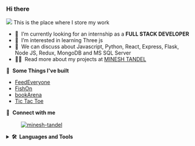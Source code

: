 ### Hi there 
<a href="https://minesh-tandel.onrender.com"><img src="https://media.giphy.com/media/hvRJCLFzcasrR4ia7z/giphy.gif" width="5%"></a>
This is the place where I store my work

- 🔭 &nbsp;I’m currently looking for an internship as a **FULL STACK DEVELOPER**
- 🌱 &nbsp;I’m interested in learning Three js
- 💬 &nbsp;We can discuss about Javascript, Python, React, Express, Flask, Node JS, Redux, MongoDB and MS SQL Server
- 👨‍💻 &nbsp;Read more about my projects at [MINESH TANDEL](https://react-portfolio-minesh6684.vercel.app/)


📕 &nbsp;**Some Things I've built**
<!-- BLOG-POST-LIST:START -->
- [FeedEveryone](https://feedeveryone.onrender.com/login)
- [FishOn](https://fishon.vercel.app/)
- [bookArena](https://bookarena.onrender.com)
- [Tic Tac Toe](https://tic-tac-toe-minesh6684.vercel.app/)
<!-- BLOG-POST-LIST:END -->

🔗 &nbsp;**Connect with me**
<p style="margin-left: 40px"><a href="https://www.linkedin.com/in/minesh-t-5a66bb1b1/" target="_blank"><img align="center" src="https://raw.githubusercontent.com/rahuldkjain/github-profile-readme-generator/master/src/images/icons/Social/linked-in-alt.svg" alt="minesh-tandel" height="30" width="40" /></a></p>


<details>
  <summary><b>🛠️&nbsp;&nbsp;Languages&nbsp;and&nbsp;Tools</b></summary>
  <br/>
  <p align="center">  
  <a href="https://getbootstrap.com" target="_blank"> <img src="https://raw.githubusercontent.com/devicons/devicon/master/icons/bootstrap/bootstrap-plain-wordmark.svg" alt="bootstrap" width="40" height="40"/> </a>  <a href="https://www.w3schools.com/css/" target="_blank"> <img src="https://raw.githubusercontent.com/devicons/devicon/master/icons/css3/css3-original-wordmark.svg" alt="css3" width="40" height="40"/> </a> <a href="https://expressjs.com" target="_blank"> <img src="https://raw.githubusercontent.com/devicons/devicon/master/icons/express/express-original-wordmark.svg" alt="express" width="40" height="40"/> </a>  <a href="https://flask.palletsprojects.com/" target="_blank"> <img src="https://www.vectorlogo.zone/logos/pocoo_flask/pocoo_flask-icon.svg" alt="flask" width="40" height="40"/> </a>  <a href="https://git-scm.com/" target="_blank"> <img src="https://www.vectorlogo.zone/logos/git-scm/git-scm-icon.svg" alt="git" width="40" height="40"/> </a> 
 <a href="https://www.w3.org/html/" target="_blank"> <img src="https://raw.githubusercontent.com/devicons/devicon/master/icons/html5/html5-original-wordmark.svg" alt="html5" width="40" height="40"/> </a> <a href="https://developer.mozilla.org/en-US/docs/Web/JavaScript" target="_blank"> <img src="https://raw.githubusercontent.com/devicons/devicon/master/icons/javascript/javascript-original.svg" alt="javascript" width="40" height="40"/> </a> <a href="https://www.mongodb.com/" target="_blank"> <img src="https://raw.githubusercontent.com/devicons/devicon/master/icons/mongodb/mongodb-original-wordmark.svg" alt="mongodb" width="40" height="40"/> </a> <a href="https://nodejs.org" target="_blank"> <img src="https://raw.githubusercontent.com/devicons/devicon/master/icons/nodejs/nodejs-original-wordmark.svg" alt="nodejs" width="40" height="40"/> </a>  <a href="https://postman.com" target="_blank"> <img src="https://www.vectorlogo.zone/logos/getpostman/getpostman-icon.svg" alt="postman" width="40" height="40"/> </a> <a href="https://www.python.org" target="_blank"> <img src="https://raw.githubusercontent.com/devicons/devicon/master/icons/python/python-original.svg" alt="python" width="40" height="40"/> </a><a href="https://reactjs.org/" target="_blank"> <img src="https://raw.githubusercontent.com/devicons/devicon/master/icons/react/react-original-wordmark.svg" alt="react" width="40" height="40"/> </a>
</p>

</details>
